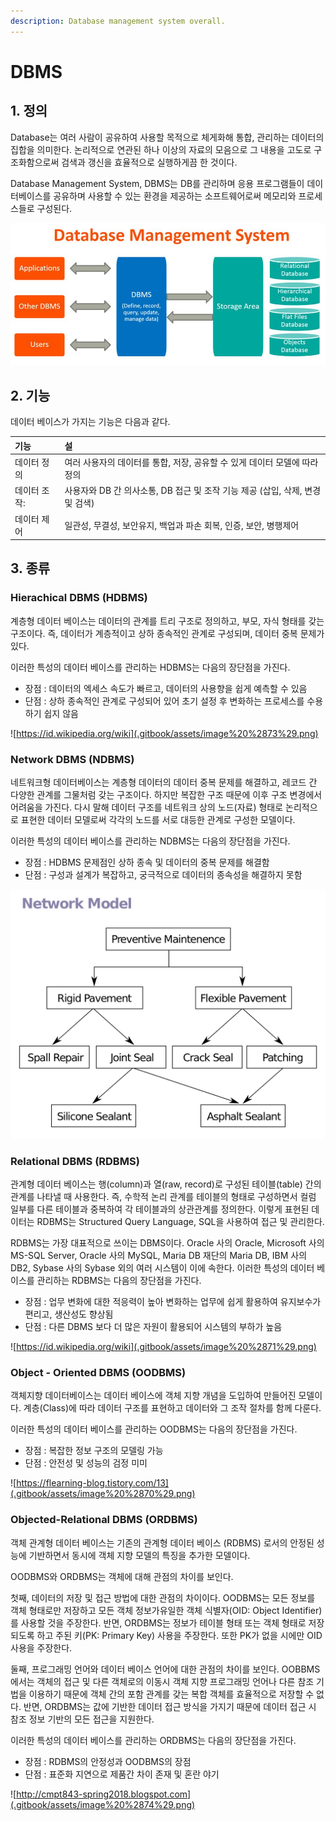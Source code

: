 ```yaml
---
description: Database management system overall.
---
```


# DBMS

## 1. 정의

Database는 여러 사람이 공유하여 사용할 목적으로 체게화해 통합, 관리하는 데이터의 집합을 의미한다. 논리적으로 연관된 하나 이상의 자료의 모음으로 그 내용을 고도로 구조화함으로써 검색과 갱신을 효율적으로 실행하게끔 한 것이다.

Database Management System, DBMS는 DB를 관리하며 응용 프로그램들이 데이터베이스를 공유하며 사용할 수 있는 환경을 제공하는 소프트웨어로써 메모리와 프로세스들로 구성된다.

![https://www.facebook.com/DBMSDatabaseManagementSystem/photos/p.2233677780220553/2233677780220553/?type=1&amp;theater  ](.gitbook/assets/image%20%2869%29.png)



## 2. 기능

데이터 베이스가 가지는 기능은 다음과 같다.

| 기능 | 설 |
| :--- | :--- |
| 데이터 정의 | 여러 사용자의 데이터를 통합, 저장, 공유할 수 있게 데이터 모델에 따라 정의 |
| 데이터 조작: | 사용자와 DB 간 의사소통, DB 접근 및 조작 기능 제공 \(삽입, 삭제, 변경 및 검색\) |
| 데이터 제어 | 일관성, 무결성, 보안유지, 백업과 파손 회복, 인증, 보안, 병행제어  |



## 3. 종류

### Hierachical DBMS \(HDBMS\)

계층형 데이터 베이스는 데이터의 관계를 트리 구조로 정의하고, 부모, 자식 형태를 갖는 구조이다. 즉, 데이터가 계층적이고 상하 종속적인 관계로 구성되며, 데이터 중복 문제가 있다. 

이러한 특성의 데이터 베이스를 관리하는 HDBMS는 다음의 장단점을 가진다.

* 장점 : 데이터의 엑세스 속도가 빠르고, 데이터의 사용향을 쉽게 예측할 수 있음
* 단점 : 상하 종속적인 관계로 구성되어 있어 초기 설정 후 변화하는 프로세스를 수용하기 쉽지 않음

![https://id.wikipedia.org/wiki](.gitbook/assets/image%20%2873%29.png)



### Network DBMS \(NDBMS\)

네트워크형 데이터베이스는 계층형 데이터의 데이터 중복 문제를 해결하고, 레코드 간 다양한 관계를 그물처럼 갖는 구조이다. 하지만 복잡한 구조 때문에 이후 구조 변경에서 어려움을 가진다. 다시 말해 데이터 구조를 네트워크 상의 노드\(자료\) 형태로 논리적으로 표현한 데이터 모델로써 각각의 노드를 서로 대등한 관계로 구성한 모델이다. 

이러한 특성의 데이터 베이스를 관리하는 NDBMS는 다음의 장단점을 가진다.

* 장점 : HDBMS 문제점인 상하 종속 및 데이터의 중복 문제를 해결함
* 단점 : 구성과 설계가 복잡하고, 궁극적으로 데이터의 종속성을 해결하지 못함

![https://zetawiki.com/wiki  ](.gitbook/assets/image%20%2872%29.png)



### Relational DBMS \(RDBMS\)

관계형 데이터 베이스는 행\(column\)과 열\(raw, record\)로 구성된 테이블\(table\) 간의 관계를 나타낼 때 사용한다. 즉, 수학적 논리 관계를 테이블의 형태로 구성하면서 컬럼 일부를 다른 테이블과 중복하여 각 테이블과의 상관관계를 정의한다. 이렇게 표현된 데이터는 RDBMS는 Structured Query Language, SQL을 사용하여 접근 및 관리한다. 

RDBMS는 가장 대표적으로 쓰이는 DBMS이다. Oracle 사의 Oracle, Microsoft 사의 MS-SQL Server, Oracle 사의 MySQL, Maria DB 재단의 Maria DB, IBM 사의 DB2, Sybase 사의 Sybase 외의 여러 시스템이 이에 속한다. 이러한 특성의 데이터 베이스를 관리하는 RDBMS는 다음의 장단점을 가진다.

* 장점 : 업무 변화에 대한 적응력이 높아 변화하는 업무에 쉽게 활용하여 유지보수가 편리고, 생산성도 향상됨
* 단점 : 다른 DBMS 보다 더 많은 자원이 활용되어 시스템의 부하가 높음

![https://id.wikipedia.org/wiki](.gitbook/assets/image%20%2871%29.png)



### Object - Oriented DBMS \(OODBMS\)

객체지향 데이터베이스는 데이터 베이스에 객체 지향 개념을 도입하여 만들어진 모델이다. 계층\(Class\)에 따라 데이터 구조를 표현하고 데이터와 그 조작 절차를 함께 다룬다. 

이러한 특성의 데이터 베이스를 관리하는 OODBMS는 다음의 장단점을 가진다.

* 장점 : 복잡한 정보 구조의 모델링 가능
* 단점 : 안전성 및 성능의 검정 미미

![https://flearning-blog.tistory.com/13](.gitbook/assets/image%20%2870%29.png)



### Objected-Relational DBMS \(ORDBMS\)

객체 관계형 데이터 베이스는 기존의 관계형 데이터 베이스 \(RDBMS\) 로서의 안정된 성능에 기반하면서 동시에 객체 지향 모델의 특징을 추가한 모델이다.

OODBMS와 ORDBMS는 객체에 대해 관점의 차이를 보인다. 

첫째, 데이터의 저장 및 접근 방법에 대한 관점의 차이이다. OODBMS는 모든 정보를 객체 형태로만 저장하고 모든 객체 정보가유일한 객체 식별자\(OID: Object Identifier\)를 사용할 것을 주장한다. 반면, ORDBMS는 정보가 테이블 형태 또는 객체 형태로 저장되도록 하고 주된 키\(PK: Primary Key\) 사용을 주장한다. 또한 PK가 없을 시에만 OID 사용을 주장한다.

둘째, 프로그래밍 언어와 데이터 베이스 언어에 대한 관점의 차이를 보인다. OOBBMS에서는 객체의 접근 및 다른 객체로의 이동시 객체 지향 프로그래밍 언어나 다른 참조 기법을 이용하기 때문에 객체 간의 포함 관계를 갖는 복합 객체를 효율적으로 저장할 수 없다. 반면, ORDBMS는 값에 기반한 데이터 접근 방식을 가지기 때문에 데이터 접근 시 참조 정보 기반의 모든 접근을 지원한다. 

이러한 특성의 데이터 베이스를 관리하는 ORDBMS는 다음의 장단점을 가진다.

* 장점 : RDBMS의 안정성과 OODBMS의 장점 
* 단점 : 표준화 지연으로 제품간 차이 존재 및 혼란 야기

![http://cmpt843-spring2018.blogspot.com](.gitbook/assets/image%20%2874%29.png)


